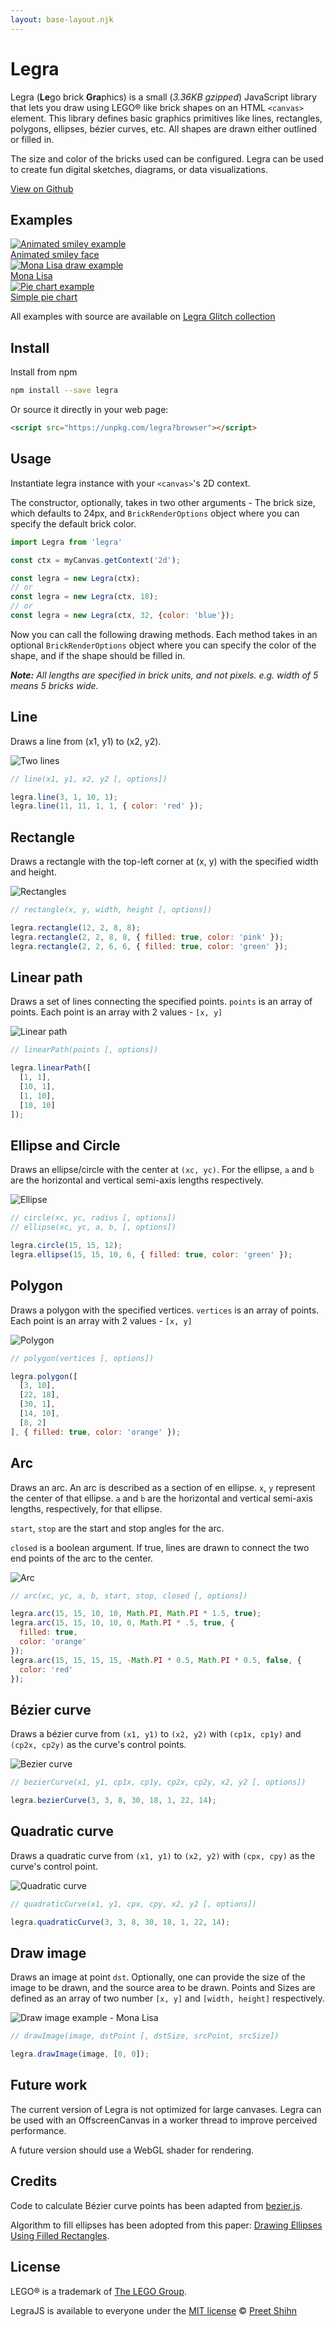 ```yaml
---
layout: base-layout.njk
---
```


# Legra

Legra (**Le**go brick **Gra**phics) is a small (*3.36KB gzipped*) JavaScript library that lets you draw using LEGO® like brick shapes on an HTML `<canvas>` element. This library defines basic graphics primitives like lines, rectangles, polygons, ellipses, bézier curves, etc. All shapes are drawn either outlined or filled in.

The size and color of the bricks used can be configured. Legra can be used to create fun digital sketches, diagrams, or data visualizations.

[View on Github](https://github.com/pshihn/legra)

## Examples

<a href="https://legra-smiley.glitch.me/" class="example">
<img src="/images/smiley.png" alt="Animated smiley example">
<div>Animated smiley face</div>
</a>

<a href="https://legra-monalisa.glitch.me/" class="example">
<img src="/images/monalisa.png" alt="Mona Lisa draw example">
<div>Mona Lisa</div>
</a>

<a href="https://legra-pie-chart.glitch.me/" class="example">
<img src="/images/pie-chart.png" alt="Pie chart example">
<div>Simple pie chart</div>
</a>

All examples with source are available on [Legra Glitch collection](https://glitch.com/@pshihn/legra)

## Install

Install from npm 

```bash
npm install --save legra
```

Or source it directly in your web page:
```html
<script src="https://unpkg.com/legra?browser"></script>
```

## Usage

Instantiate legra instance with your `<canvas>`'s 2D context. 

The constructor, optionally, takes in two other arguments - The brick size, which defaults to 24px, and `BrickRenderOptions` object where you can specify the default brick color.

```javascript
import Legra from 'legra'

const ctx = myCanvas.getContext('2d');

const legra = new Legra(ctx);
// or
const legra = new Legra(ctx, 18);
// or
const legra = new Legra(ctx, 32, {color: 'blue'});
```

Now you can call the following drawing methods. Each method takes in an optional `BrickRenderOptions` object where you can specify the color of the shape, and if the shape should be filled in.

*__Note:__  All lengths are specified in brick units, and not pixels. e.g. width of 5 means 5 bricks wide.*

## Line

Draws a line from (x1, y1) to (x2, y2).

![Two lines](/images/lines.png)

```javascript
// line(x1, y1, x2, y2 [, options])

legra.line(3, 1, 10, 1);
legra.line(11, 11, 1, 1, { color: 'red' });

```

## Rectangle
Draws a rectangle with the top-left corner at (x, y) with the specified width and height.

![Rectangles](/images/rectangles.png)
```javascript
// rectangle(x, y, width, height [, options])

legra.rectangle(12, 2, 8, 8);
legra.rectangle(2, 2, 8, 8, { filled: true, color: 'pink' });
legra.rectangle(2, 2, 6, 6, { filled: true, color: 'green' });
```

## Linear path

Draws a set of lines connecting the specified points.
`points` is an array of points. Each point is an array with 2 values - `[x, y]`

![Linear path](/images/linearpath.png)
```javascript
// linearPath(points [, options])

legra.linearPath([
  [1, 1],
  [10, 1],
  [1, 10],
  [10, 10]
]);
```

## Ellipse and Circle

Draws an ellipse/circle with the center at `(xc, yc)`. For the ellipse, `a` and `b` are the horizontal and vertical semi-axis lengths respectively.

![Ellipse](/images/ellipse.png)
```javascript
// circle(xc, yc, radius [, options])
// ellipse(xc, yc, a, b, [, options])

legra.circle(15, 15, 12);
legra.ellipse(15, 15, 10, 6, { filled: true, color: 'green' });
```

## Polygon
Draws a polygon with the specified vertices. `vertices` is an array of points. Each point is an array with 2 values - `[x, y]`

![Polygon](/images/polygon.png)
```javascript
// polygon(vertices [, options])

legra.polygon([
  [3, 10],
  [22, 18],
  [30, 1],
  [14, 10],
  [8, 2]
], { filled: true, color: 'orange' });
```

## Arc
Draws an arc. An arc is described as a section of en ellipse. `x`, `y` represent the center of that ellipse. 
`a` and `b` are the horizontal and vertical semi-axis lengths, respectively, for that ellipse.

`start`, `stop` are the start and stop angles for the arc.

`closed` is a boolean argument. If true, lines are drawn to connect the two end points of the arc to the center.

![Arc](/images/arc.png)
```javascript
// arc(xc, yc, a, b, start, stop, closed [, options])

legra.arc(15, 15, 10, 10, Math.PI, Math.PI * 1.5, true);
legra.arc(15, 15, 10, 10, 0, Math.PI * .5, true, { 
  filled: true, 
  color: 'orange' 
});
legra.arc(15, 15, 15, 15, -Math.PI * 0.5, Math.PI * 0.5, false, { 
  color: 'red' 
});
```

## Bézier curve
Draws a bézier curve from `(x1, y1)` to `(x2, y2)` with `(cp1x, cp1y)` and `(cp2x, cp2y)` as the curve's control points.

![Bezier curve](/images/bezier.png)
```javascript
// bezierCurve(x1, y1, cp1x, cp1y, cp2x, cp2y, x2, y2 [, options])

legra.bezierCurve(3, 3, 8, 30, 18, 1, 22, 14);
```

## Quadratic curve
Draws a quadratic curve from `(x1, y1)` to `(x2, y2)` with `(cpx, cpy)` as the curve's control point.

![Quadratic curve](/images/quadratic.png)
```javascript
// quadraticCurve(x1, y1, cpx, cpy, x2, y2 [, options])

legra.quadraticCurve(3, 3, 8, 30, 18, 1, 22, 14);
```

## Draw image
Draws an image at point `dst`. Optionally, one can provide the size of the image to be drawn, and the source area to be drawn. Points and Sizes are defined as an array of two number `[x, y]` and `[width, height]` respectively. 

![Draw image example - Mona Lisa](/images/monalisa-big.jpg)
```javascript
// drawImage(image, dstPoint [, dstSize, srcPoint, srcSize])

legra.drawImage(image, [0, 0]);
```

## Future work

The current version of Legra is not optimized for large canvases. Legra can be used with an OffscreenCanvas in a worker thread to improve perceived performance. 

A future version should use a WebGL shader for rendering.


## Credits

Code to calculate Bézier curve points has been adapted from [bezier.js](http://pomax.github.io/bezierjs/). 

Algorithm to fill ellipses has been adopted from this paper: [Drawing Ellipses Using Filled Rectangles](http://enchantia.com/graphapp/doc/tech/ellipses.html).

## License

LEGO® is a trademark of [The LEGO Group](https://www.lego.com/en-us/aboutus/lego-group/the-lego-brand/).

LegraJS is available to everyone under the [MIT license](https://github.com/pshihn/legra/blob/master/LICENSE) © [Preet Shihn](https://twitter.com/preetster)
